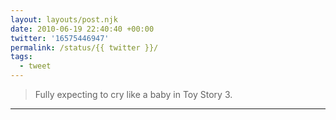```yaml
---
layout: layouts/post.njk
date: 2010-06-19 22:40:40 +00:00
twitter: '16575446947'
permalink: /status/{{ twitter }}/
tags: 
  - tweet
---
```


> Fully expecting to cry like a baby in Toy Story 3.

---
